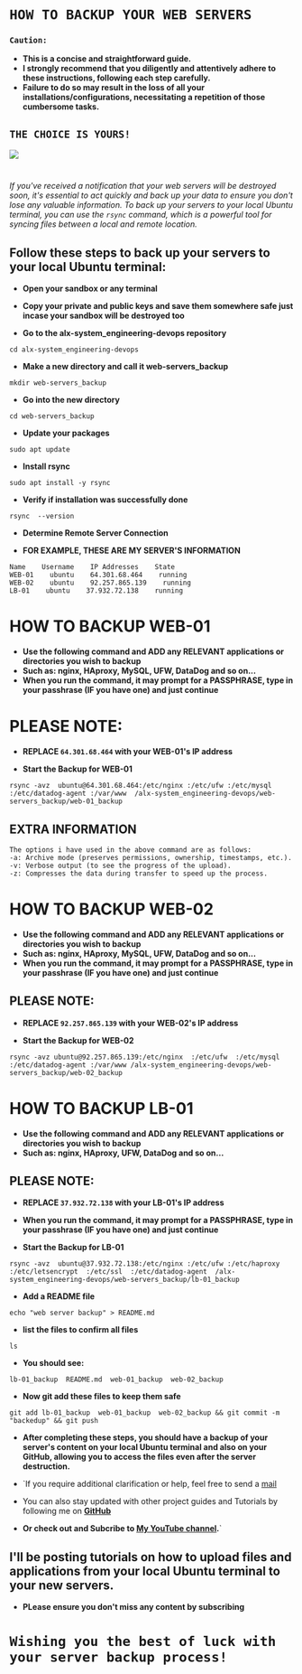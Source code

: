 # `HOW TO BACKUP YOUR WEB SERVERS`

### ``Caution:``
- **This is a concise and straightforward guide.** 
- **I strongly recommend that you diligently and attentively adhere to these instructions, following each step carefully.**
-  **Failure to do so may result in the loss of all your installations/configurations, necessitating a repetition of those cumbersome tasks.**

## `THE CHOICE IS YOURS!`

![](https://d2gg9evh47fn9z.cloudfront.net/1600px_COLOURBOX8398534.jpg)

# 
*If you've received a notification that your web servers will be destroyed soon, it's essential to act quickly and back up your data to ensure you don't lose any valuable information. To back up your servers to your local Ubuntu terminal, you can use the `rsync` command, which is a powerful tool for syncing files between a local and remote location.*



## Follow these steps to back up your servers to your local Ubuntu terminal:

- **Open your sandbox or any  terminal**

- **Copy your private and public keys and save them somewhere safe just incase your sandbox will be destroyed too**

- **Go to the alx-system_engineering-devops repository**

```
cd alx-system_engineering-devops
```
 - **Make a new directory and call it web-servers_backup**

```
mkdir web-servers_backup
```

- **Go into the new directory**

```
cd web-servers_backup
```

- **Update your packages**

```
sudo apt update
```

- **Install rsync**

```
sudo apt install -y rsync
```

- **Verify if installation was successfully done**

```
rsync  --version
```

- **Determine Remote Server Connection**

- **FOR EXAMPLE, THESE ARE MY SERVER'S INFORMATION**

```
Name    Username    IP Addresses    State
WEB-01    ubuntu    64.301.68.464    running
WEB-02    ubuntu    92.257.865.139    running
LB-01    ubuntu    37.932.72.138    running
```


# HOW TO BACKUP WEB-01

- **Use the following command and ADD any RELEVANT applications or directories you wish to backup**
- **Such as: nginx, HAproxy, MySQL, UFW, DataDog and so on...**
- **When you run the command, it may prompt for a PASSPHRASE, type in your passhrase (IF you have one) and just continue**

# PLEASE NOTE:
- **REPLACE  `64.301.68.464` with your WEB-01's IP address**

- **Start the Backup for WEB-01**

```
rsync -avz  ubuntu@64.301.68.464:/etc/nginx :/etc/ufw :/etc/mysql  :/etc/datadog-agent :/var/www  /alx-system_engineering-devops/web-servers_backup/web-01_backup
```


## EXTRA INFORMATION
```
The options i have used in the above command are as follows:
-a: Archive mode (preserves permissions, ownership, timestamps, etc.).
-v: Verbose output (to see the progress of the upload).
-z: Compresses the data during transfer to speed up the process.
```


# HOW TO BACKUP WEB-02

- **Use the following command and ADD any RELEVANT applications or directories you wish to backup**
- **Such as: nginx, HAproxy, MySQL, UFW, DataDog and so on...**
- **When you run the command, it may prompt for a PASSPHRASE, type in your passhrase (IF you have one) and just continue**


## PLEASE NOTE:
- **REPLACE  `92.257.865.139`  with your WEB-02's IP address**

- **Start the Backup for WEB-02**

```
rsync -avz ubuntu@92.257.865.139:/etc/nginx  :/etc/ufw  :/etc/mysql  :/etc/datadog-agent :/var/www /alx-system_engineering-devops/web-servers_backup/web-02_backup
```



# HOW TO BACKUP LB-01

- **Use the following command and ADD any RELEVANT applications or directories you wish to backup**
- **Such as: nginx, HAproxy, UFW, DataDog and so on...** 


## PLEASE NOTE:
- **REPLACE  `37.932.72.138`  with your LB-01's IP address**

- **When you run the command, it may prompt for a PASSPHRASE, type in your passhrase (IF you have one) and just continue**

- **Start the Backup for LB-01**

```
rsync -avz  ubuntu@37.932.72.138:/etc/nginx :/etc/ufw :/etc/haproxy :/etc/letsencrypt  :/etc/ssl  :/etc/datadog-agent  /alx-system_engineering-devops/web-servers_backup/lb-01_backup
```

- **Add a README file**
  
```
echo "web server backup" > README.md
```

- **list the files to confirm all files**

```
ls
```

- **You should see:**

```
lb-01_backup  README.md  web-01_backup  web-02_backup
```

- **Now git add these files to keep them safe**

```
git add lb-01_backup  web-01_backup  web-02_backup && git commit -m "backedup" && git push
```

- **After completing these steps, you should have a backup of your server's content on your local Ubuntu terminal and also on your GitHub,
allowing you to access the files even after the server destruction.**



- `If you require additional clarification or help, feel free to send a [mail](igbebestor72gmail.com)
- You can also stay updated with other project guides and Tutorials by following me on **[GitHub](https://github.com/besthor)**
- **Or check out and Subcribe to [My YouTube channel](https://www.youtube.com/channel/UCVLwEYPiV1omTB-8ZQAioyw).**`


## I'll be posting tutorials on how to upload files and applications from your local Ubuntu terminal to your new servers.
- **PLease ensure you don't miss any content by subscribing**
# `Wishing you the best of luck with your server backup process!`

